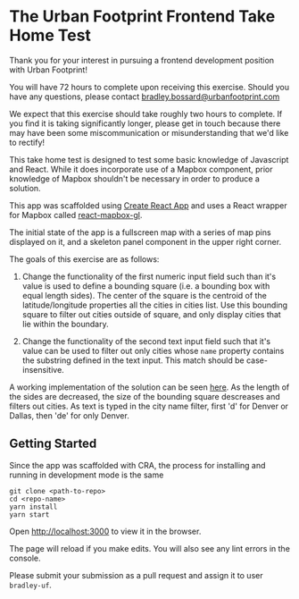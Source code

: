 # The Urban Footprint Frontend Take Home Test

Thank you for your interest in pursuing a frontend development position with
Urban Footprint!

You will have 72 hours to complete upon receiving this exercise. Should you have any questions, please contact <bradley.bossard@urbanfootprint.com>

We expect that this exercise should take roughly two hours to complete. If you find it is taking significantly longer, please get in touch because there may have been some miscommunication or misunderstanding that we'd like to rectify!

This take home test is designed to test some basic knowledge of Javascript and
React.  While it does incorporate use of a Mapbox component, prior knowledge of
Mapbox shouldn't be necessary in order to produce a solution.

This app was scaffolded using [Create React App](https://reactjs.org/docs/create-a-new-react-app.html) and uses a React wrapper for Mapbox called [react-mapbox-gl](https://visgl.github.io/react-map-gl/).

The initial state of the app is a fullscreen map with a series of map pins displayed on it, and a skeleton panel component in the upper right corner.

The goals of this exercise are as follows:

1.  Change the functionality of the first numeric input field such than it's value is used to define a bounding square (i.e. a bounding box with equal length sides).  The center of the square is the centroid of the latitude/longitude properties all the cities in cities list.  Use this bounding square to filter out cities outside of square, and only display cities that lie within the boundary.

2.  Change the functionality of the second text input field such that it's value can be used to filter out only cities whose `name` property contains the substring defined in
the text input.  This match should be case-insensitive.

A working implementation of the solution can be seen [here](https://calthorpeanalytics.github.io/uf-fe-takehome-solution/).  As the length of the sides are decreased, the size of the bounding square descreases and filters out cities.  As text is typed in the city name filter, first 'd' for Denver or Dallas, then 'de' for only
Denver.

## Getting Started

Since the app was scaffolded with CRA, the process for installing and running in development mode is the same

```
git clone <path-to-repo>
cd <repo-name>
yarn install
yarn start
```

Open [http://localhost:3000](http://localhost:3000) to view it in the browser.

The page will reload if you make edits.
You will also see any lint errors in the console.

Please submit your submission as a pull request and assign it to user `bradley-uf`. 
